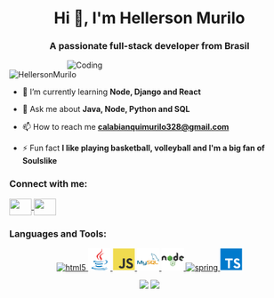 <h1 align="center">Hi 👋, I'm Hellerson Murilo</h1>
<h3 align="center">A passionate full-stack developer from Brasil</h3>
<img align="right" alt="Coding" width="400" src="https://media.licdn.com/dms/image/D4D12AQH4mcQALwgZ7Q/article-cover_image-shrink_600_2000/0/1691989932071?e=2147483647&v=beta&t=uwm5lxFiqURXuzG_xnf9hrIr-_sojSaQ4ggruUAYsmU">
<p align="left">
  <img src="https://komarev.com/ghpvc/?username=HellersonMurilo&label=Profile%20views&color=0e75b6&style=flat" alt="HellersonMurilo" />
</p>

- 🌱 I’m currently learning **Node, Django and React**

- 💬 Ask me about **Java, Node, Python and SQL**

- 📫 How to reach me **calabianquimurilo328@gmail.com**

- ⚡ Fun fact **I like playing basketball, volleyball and I'm a big fan of Soulslike**

<h3 align="left">Connect with me:</h3>
<p align="left">
  <a href="https://www.linkedin.com/in/hellerson-murilo-bezerra-calabianqui-de-souza/" target="_blank">
    <img align="center" src="https://raw.githubusercontent.com/rahuldkjain/github-profile-readme-generator/master/src/images/icons/Social/linked-in-alt.svg" alt="" height="30" width="40" />
  </a>
  <a href="https://www.instagram.com/murilo_calabianqui/" target="_blank">
    <img align="center" src="https://raw.githubusercontent.com/rahuldkjain/github-profile-readme-generator/master/src/images/icons/Social/instagram.svg" alt="" height="30" width="40" />
  </a>
</p>

<h3 align="left">Languages and Tools:</h3>
<p align="center">
  <a href="https://www.djangoproject.com/" target="_blank" rel="noreferrer">
    <img src="https://www.vectorlogo.zone/logos/djangoproject/djangoproject-icon.svg" alt="html5" width="40" height="40"/>
  </a>
  <a href="https://www.java.com" target="_blank" rel="noreferrer">
    <img src="https://raw.githubusercontent.com/devicons/devicon/master/icons/java/java-original.svg" alt="java" width="40" height="40"/>
  </a>
  <a href="https://developer.mozilla.org/en-US/docs/Web/JavaScript" target="_blank" rel="noreferrer">
    <img src="https://raw.githubusercontent.com/devicons/devicon/master/icons/javascript/javascript-original.svg" alt="javascript" width="40" height="40"/>
  </a>
  <a href="https://www.mysql.com/" target="_blank" rel="noreferrer">
    <img src="https://raw.githubusercontent.com/devicons/devicon/master/icons/mysql/mysql-original-wordmark.svg" alt="mysql" width="40" height="40"/>
  </a>
  <a href="https://nodejs.org" target="_blank" rel="noreferrer">
    <img src="https://raw.githubusercontent.com/devicons/devicon/master/icons/nodejs/nodejs-original-wordmark.svg" alt="nodejs" width="40" height="40"/>
  </a>
  <a href="https://www.python.org/" target="_blank" rel="noreferrer">
    <img src="https://www.vectorlogo.zone/logos/python/python-icon.svg" alt="spring" width="40" height="40"/>
  </a>
  <a href="https://www.typescriptlang.org/" target="_blank" rel="noreferrer">
    <img src="https://raw.githubusercontent.com/devicons/devicon/master/icons/typescript/typescript-original.svg" alt="typescript" width="40" height="40"/>
  </a>
</p>

<div align="center">
  <img width="49%" src="https://github-readme-stats.vercel.app/api?username=HellersonMurilo&show_icons=true&theme=github_dark&include_all_commits=true&count_private=true"/>
  <img width="38%" src="https://github-readme-stats.vercel.app/api/top-langs/?username=HellersonMurilo&layout=compact&langs_count=7&theme=github_dark"/>
</div>
